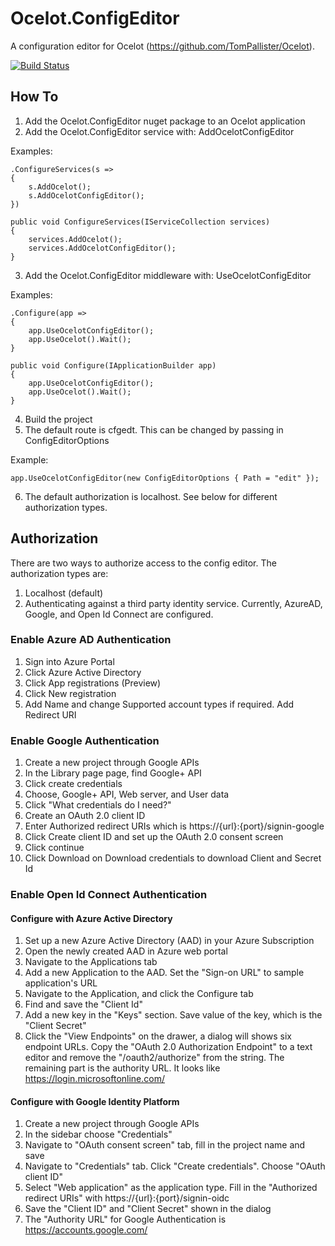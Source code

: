 # Ocelot.ConfigEditor
A configuration editor for Ocelot (https://github.com/TomPallister/Ocelot).

[![Build Status](https://dev.azure.com/pelism/Ocelot.ConfigEditor/_apis/build/status/Ocelot.ConfigEditor-ASP.NET%20Core-CI?branchName=master)](https://dev.azure.com/pelism/Ocelot.ConfigEditor/_build/latest?definitionId=12?branchName=master)


## How To

1. Add the Ocelot.ConfigEditor nuget package to an Ocelot application
1. Add the Ocelot.ConfigEditor service with: AddOcelotConfigEditor

Examples:

```
.ConfigureServices(s =>
{
    s.AddOcelot();
    s.AddOcelotConfigEditor();
})
```
```
public void ConfigureServices(IServiceCollection services)
{
    services.AddOcelot();
    services.AddOcelotConfigEditor();
}
```

3. Add the Ocelot.ConfigEditor middleware with: UseOcelotConfigEditor

Examples:

```
.Configure(app => 
{
    app.UseOcelotConfigEditor();
    app.UseOcelot().Wait();
}
```
```
public void Configure(IApplicationBuilder app)
{
    app.UseOcelotConfigEditor();
    app.UseOcelot().Wait();
}
```

4. Build the project
5. The default route is cfgedt. This can be changed by passing in ConfigEditorOptions

Example:

```
app.UseOcelotConfigEditor(new ConfigEditorOptions { Path = "edit" }); 
```

6. The default authorization is localhost. See below for different authorization types.


## Authorization
There are two ways to authorize access to the config editor. The authorization types are:

1. Localhost (default)
1. Authenticating against a third party identity service. Currently, AzureAD, Google, and Open Id Connect are configured.
  
### Enable Azure AD Authentication
1. Sign into Azure Portal
1. Click Azure Active Directory
1. Click App registrations (Preview)
1. Click New registration
1. Add Name and change Supported account types if required. Add Redirect URI

### Enable Google Authentication

1. Create a new project through Google APIs
1. In the Library page page, find Google+ API
1. Click create credentials
1. Choose, Google+ API, Web server, and User data
1. Click "What credentials do I need?"
1. Create an OAuth 2.0 client ID
1. Enter Authorized redirect URIs which is https://{url}:{port}/signin-google
1. Click Create client ID and set up the OAuth 2.0 consent screen
1. Click continue
1. Click Download on Download credentials to download Client and Secret Id


### Enable Open Id Connect Authentication

#### Configure with Azure Active Directory

1. Set up a new Azure Active Directory (AAD) in your Azure Subscription
1. Open the newly created AAD in Azure web portal
1. Navigate to the Applications tab
1. Add a new Application to the AAD. Set the "Sign-on URL" to sample application's URL
1. Navigate to the Application, and click the Configure tab
1. Find and save the "Client Id"
1. Add a new key in the "Keys" section. Save value of the key, which is the "Client Secret"
1. Click the "View Endpoints" on the drawer, a dialog will shows six endpoint URLs. Copy the "OAuth 2.0 Authorization Endpoint" to a text editor and remove the "/oauth2/authorize" from the string. The remaining part is the authority URL. It looks like https://login.microsoftonline.com/<guid>

#### Configure with Google Identity Platform

1. Create a new project through Google APIs
1. In the sidebar choose "Credentials"
1. Navigate to "OAuth consent screen" tab, fill in the project name and save
1. Navigate to "Credentials" tab. Click "Create credentials". Choose "OAuth client ID"
1. Select "Web application" as the application type. Fill in the "Authorized redirect URIs" with https://{url}:{port}/signin-oidc
1. Save the "Client ID" and "Client Secret" shown in the dialog
1. The "Authority URL" for Google Authentication is https://accounts.google.com/

